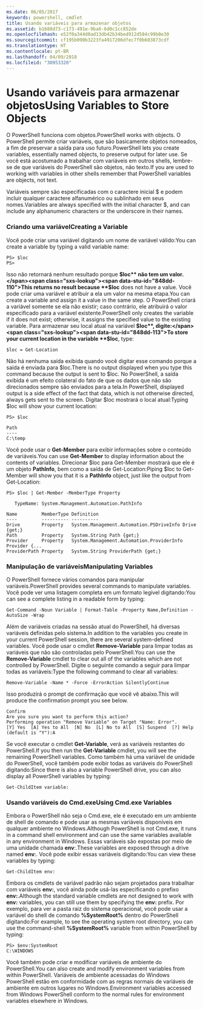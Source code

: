 ```yaml
---
ms.date: 06/05/2017
keywords: powershell, cmdlet
title: Usando variáveis para armazenar objetos
ms.assetid: b1688d73-c173-491e-9ba6-6d0c1cc852de
ms.openlocfilehash: e52f0a344d0ad13db42b34bed912d584c99b0e30
ms.sourcegitcommit: cf195b090b3223fa4917206dfec7f0b603873cdf
ms.translationtype: HT
ms.contentlocale: pt-BR
ms.lasthandoff: 04/09/2018
ms.locfileid: "30953320"
---
```

# <a name="using-variables-to-store-objects"></a><span data-ttu-id="848dd-103">Usando variáveis para armazenar objetos</span><span class="sxs-lookup"><span data-stu-id="848dd-103">Using Variables to Store Objects</span></span>
<span data-ttu-id="848dd-104">O PowerShell funciona com objetos.</span><span class="sxs-lookup"><span data-stu-id="848dd-104">PowerShell works with objects.</span></span> <span data-ttu-id="848dd-105">O PowerShell permite criar variáveis, que são basicamente objetos nomeados, a fim de preservar a saída para uso futuro.</span><span class="sxs-lookup"><span data-stu-id="848dd-105">PowerShell lets you create variables, essentially named objects, to preserve output for later use.</span></span> <span data-ttu-id="848dd-106">Se você está acostumado a trabalhar com variáveis em outros shells, lembre-se de que variáveis do PowerShell são objetos, não texto.</span><span class="sxs-lookup"><span data-stu-id="848dd-106">If you are used to working with variables in other shells remember that PowerShell variables are objects, not text.</span></span>

<span data-ttu-id="848dd-107">Variáveis sempre são especificadas com o caractere inicial $ e podem incluir qualquer caractere alfanumérico ou sublinhado em seus nomes.</span><span class="sxs-lookup"><span data-stu-id="848dd-107">Variables are always specified with the initial character $, and can include any alphanumeric characters or the underscore in their names.</span></span>

### <a name="creating-a-variable"></a><span data-ttu-id="848dd-108">Criando uma variável</span><span class="sxs-lookup"><span data-stu-id="848dd-108">Creating a Variable</span></span>
<span data-ttu-id="848dd-109">Você pode criar uma variável digitando um nome de variável válido:</span><span class="sxs-lookup"><span data-stu-id="848dd-109">You can create a variable by typing a valid variable name:</span></span>

```
PS> $loc
PS>
```

<span data-ttu-id="848dd-110">Isso não retornará nenhum resultado porque **$loc** não tem um valor.</span><span class="sxs-lookup"><span data-stu-id="848dd-110">This returns no result because **$loc** does not have a value.</span></span> <span data-ttu-id="848dd-111">Você pode criar uma variável e atribuir a ela um valor na mesma etapa.</span><span class="sxs-lookup"><span data-stu-id="848dd-111">You can create a variable and assign it a value in the same step.</span></span> <span data-ttu-id="848dd-112">O PowerShell criará a variável somente se ela não existir; caso contrário, ele atribuirá o valor especificado para a variável existente.</span><span class="sxs-lookup"><span data-stu-id="848dd-112">PowerShell only creates the variable if it does not exist; otherwise, it assigns the specified value to the existing variable.</span></span> <span data-ttu-id="848dd-113">Para armazenar seu local atual na variável **$loc**, digite:</span><span class="sxs-lookup"><span data-stu-id="848dd-113">To store your current location in the variable **$loc**, type:</span></span>

```
$loc = Get-Location
```

<span data-ttu-id="848dd-114">Não há nenhuma saída exibida quando você digitar esse comando porque a saída é enviada para $loc.</span><span class="sxs-lookup"><span data-stu-id="848dd-114">There is no output displayed when you type this command because the output is sent to $loc.</span></span> <span data-ttu-id="848dd-115">No PowerShell, a saída exibida é um efeito colateral do fato de que os dados que não são direcionados sempre são enviados para a tela.</span><span class="sxs-lookup"><span data-stu-id="848dd-115">In PowerShell, displayed output is a side effect of the fact that data, which is not otherwise directed, always gets sent to the screen.</span></span> <span data-ttu-id="848dd-116">Digitar $loc mostrará o local atual:</span><span class="sxs-lookup"><span data-stu-id="848dd-116">Typing $loc will show your current location:</span></span>

```
PS> $loc

Path
----
C:\temp
```

<span data-ttu-id="848dd-117">Você pode usar o **Get-Member** para exibir informações sobre o conteúdo de variáveis.</span><span class="sxs-lookup"><span data-stu-id="848dd-117">You can use **Get-Member** to display information about the contents of variables.</span></span> <span data-ttu-id="848dd-118">Direcionar $loc para Get-Member mostrará que ele é um objeto **PathInfo**, bem como a saída de Get-Location:</span><span class="sxs-lookup"><span data-stu-id="848dd-118">Piping $loc to Get-Member will show you that it is a **PathInfo** object, just like the output from Get-Location:</span></span>

```
PS> $loc | Get-Member -MemberType Property

   TypeName: System.Management.Automation.PathInfo

Name         MemberType Definition
----         ---------- ----------
Drive        Property   System.Management.Automation.PSDriveInfo Drive {get;}
Path         Property   System.String Path {get;}
Provider     Property   System.Management.Automation.ProviderInfo Provider {...
ProviderPath Property   System.String ProviderPath {get;}
```

### <a name="manipulating-variables"></a><span data-ttu-id="848dd-119">Manipulação de variáveis</span><span class="sxs-lookup"><span data-stu-id="848dd-119">Manipulating Variables</span></span>
<span data-ttu-id="848dd-120">O PowerShell fornece vários comandos para manipular variáveis.</span><span class="sxs-lookup"><span data-stu-id="848dd-120">PowerShell provides several commands to manipulate variables.</span></span> <span data-ttu-id="848dd-121">Você pode ver uma listagem completa em um formato legível digitando:</span><span class="sxs-lookup"><span data-stu-id="848dd-121">You can see a complete listing in a readable form by typing:</span></span>

```
Get-Command -Noun Variable | Format-Table -Property Name,Definition -AutoSize -Wrap
```

<span data-ttu-id="848dd-122">Além de variáveis criadas na sessão atual do PowerShell, há diversas variáveis definidas pelo sistema.</span><span class="sxs-lookup"><span data-stu-id="848dd-122">In addition to the variables you create in your current PowerShell session, there are several system-defined variables.</span></span> <span data-ttu-id="848dd-123">Você pode usar o cmdlet **Remove-Variable** para limpar todas as variáveis que não são controladas pelo PowerShell.</span><span class="sxs-lookup"><span data-stu-id="848dd-123">You can use the **Remove-Variable** cmdlet to clear out all of the variables which are not controlled by PowerShell.</span></span> <span data-ttu-id="848dd-124">Digite o seguinte comando a seguir para limpar todas as variáveis:</span><span class="sxs-lookup"><span data-stu-id="848dd-124">Type the following command to clear all variables:</span></span>

```
Remove-Variable -Name * -Force -ErrorAction SilentlyContinue
```

<span data-ttu-id="848dd-125">Isso produzirá o prompt de confirmação que você vê abaixo.</span><span class="sxs-lookup"><span data-stu-id="848dd-125">This will produce the confirmation prompt you see below.</span></span>

```
Confirm
Are you sure you want to perform this action?
Performing operation "Remove Variable" on Target "Name: Error".
[Y] Yes  [A] Yes to All  [N] No  [L] No to All  [S] Suspend  [?] Help
(default is "Y"):A
```

<span data-ttu-id="848dd-126">Se você executar o cmdlet **Get-Variable**, verá as variáveis restantes do PowerShell.</span><span class="sxs-lookup"><span data-stu-id="848dd-126">If you then run the **Get-Variable** cmdlet, you will see the remaining PowerShell variables.</span></span> <span data-ttu-id="848dd-127">Como também há uma variável de unidade do PowerShell, você também pode exibir todas as variáveis do PowerShell digitando:</span><span class="sxs-lookup"><span data-stu-id="848dd-127">Since there is also a variable PowerShell drive, you can also display all PowerShell variables by typing:</span></span>

```
Get-ChildItem variable:
```

### <a name="using-cmdexe-variables"></a><span data-ttu-id="848dd-128">Usando variáveis do Cmd.exe</span><span class="sxs-lookup"><span data-stu-id="848dd-128">Using Cmd.exe Variables</span></span>
<span data-ttu-id="848dd-129">Embora o PowerShell não seja o Cmd.exe, ele é executado em um ambiente de shell de comando e pode usar as mesmas variáveis disponíveis em qualquer ambiente no Windows.</span><span class="sxs-lookup"><span data-stu-id="848dd-129">Although PowerShell is not Cmd.exe, it runs in a command shell environment and can use the same variables available in any environment in Windows.</span></span> <span data-ttu-id="848dd-130">Essas variáveis são expostas por meio de uma unidade chamada **env**:.</span><span class="sxs-lookup"><span data-stu-id="848dd-130">These variables are exposed through a drive named **env**:.</span></span> <span data-ttu-id="848dd-131">Você pode exibir essas variáveis digitando:</span><span class="sxs-lookup"><span data-stu-id="848dd-131">You can view these variables by typing:</span></span>

```
Get-ChildItem env:
```

<span data-ttu-id="848dd-132">Embora os cmdlets de variável padrão não sejam projetados para trabalhar com variáveis **env:**, você ainda pode usá-las especificando o prefixo **env:**.</span><span class="sxs-lookup"><span data-stu-id="848dd-132">Although the standard variable cmdlets are not designed to work with **env:** variables, you can still use them by specifying the **env:** prefix.</span></span> <span data-ttu-id="848dd-133">Por exemplo, para ver a pasta raiz do sistema operacional, você pode usar a variável do shell de comando **%SystemRoot%** dentro do PowerShell digitando:</span><span class="sxs-lookup"><span data-stu-id="848dd-133">For example, to see the operating system root directory, you can use the command-shell **%SystemRoot%** variable from within PowerShell by typing:</span></span>

```
PS> $env:SystemRoot
C:\WINDOWS
```

<span data-ttu-id="848dd-134">Você também pode criar e modificar variáveis de ambiente do PowerShell.</span><span class="sxs-lookup"><span data-stu-id="848dd-134">You can also create and modify environment variables from within PowerShell.</span></span> <span data-ttu-id="848dd-135">Variáveis de ambiente acessadas do Windows PowerShell estão em conformidade com as regras normais de variáveis de ambiente em outros lugares no Windows.</span><span class="sxs-lookup"><span data-stu-id="848dd-135">Environment variables accessed from Windows PowerShell conform to the normal rules for environment variables elsewhere in Windows.</span></span>